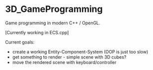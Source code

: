 # 3D_GameProgramming
Game programming in modern C++ / OpenGL.

[Currently working in ECS.cpp]


Current goals:
- create a working Entity-Component-System (OOP is just too slow)
- get something to render - simple scene with 3D cubes?
- move the rendered scene with keyboard/controller
